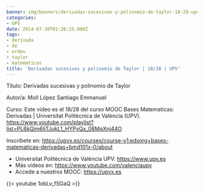 ```yaml
---
banner: img/banners/derivadas-sucesivas-y-polinomio-de-taylor-18-28-upv.jpg
categories:
- UPV
date: 2014-07-30T01:26:25.000Z
tags:
- derivada
- de
- orden
- taylor
- matematicas
title: 'Derivadas sucesivas y polinomio de Taylor | 18/28 | UPV'
---
```


Título: Derivadas sucesivas y polinomio de Taylor

Autor/a: Moll López Santiago Emmanuel

Curso: Este vídeo es el 18/28 del curso MOOC Bases Matematicas: Derivadas | Universitat Politècnica de València (UPV). https://www.youtube.com/playlist?list=PL6kQim6ljTJukL1_HYPvQx_08MqXnj44O 

Inscríbete en: https://upvx.es/courses/course-v1:edxorg+bases-matematicas-derivadas+bmd101x-0/about


+ Universitat Politècnica de València UPV: https://www.upv.es
+ Más vídeos en: https://www.youtube.com/valenciaupv
+ Accede a nuestros MOOC: https://upvx.es

{{< youtube 1obLv_fSGaQ >}}
